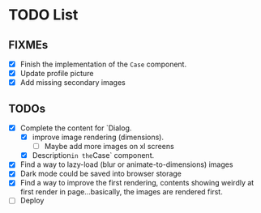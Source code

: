 # TODO List

## FIXMEs

- [x] Finish the implementation of the `Case` component.
- [x] Update profile picture
- [x] Add missing secondary images

## TODOs

- [x] Complete the content for `Dialog.
  - [x] improve image rendering (dimensions).
    - [ ] Maybe add more images on xl screens
  - [x] Description` in the `Case` component.
- [x] Find a way to lazy-load (blur or animate-to-dimensions) images
- [x] Dark mode could be saved into browser storage
- [x] Find a way to improve the first rendering, contents showing weirdly at first render in page...basically, the images are rendered first.
- [ ] Deploy
